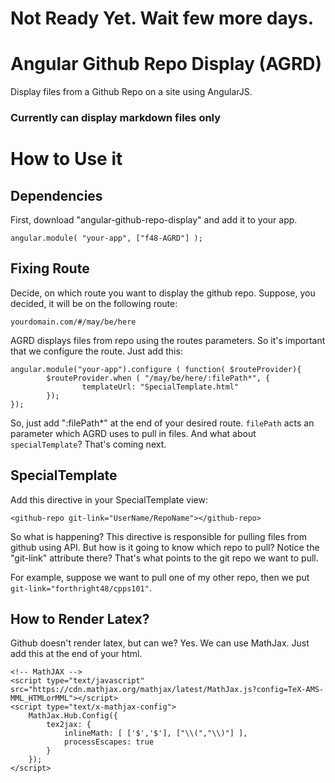 # Not Ready Yet. Wait few more days.

# Angular Github Repo Display (AGRD)

Display files from a Github Repo on a site using AngularJS.

### Currently can display markdown files only


# How to Use it

## Dependencies

First, download "angular-github-repo-display" and add it to your app.

    angular.module( "your-app", ["f48-AGRD"] );

## Fixing Route

Decide, on which route you want to display the github repo. Suppose, you decided, it will be on the following route:

    yourdomain.com/#/may/be/here

AGRD displays files from repo using the routes parameters. So it's important that we configure the route. Just add this:

    angular.module("your-app").configure ( function( $routeProvider){
            $routeProvider.when ( "/may/be/here/:filePath*", {
                    templateUrl: "SpecialTemplate.html"
            });
    });

So, just add ":filePath*" at the end of your desired route. `filePath` acts an parameter which AGRD uses to pull in files. And what about `specialTemplate`? That's coming next.

## SpecialTemplate

Add this directive in your SpecialTemplate view:

    <github-repo git-link="UserName/RepoName"></github-repo>

So what is happening? This directive is responsible for pulling files from github using API. But how is it going to know which repo to pull? Notice the "git-link" attribute there? That's what points to the git repo we want to pull.

For example, suppose we want to pull one of my other repo, then we put `git-link="forthright48/cpps101"`.

## How to Render Latex?

Github doesn't render latex, but can we? Yes. We can use MathJax. Just add this at the end of your html.

    <!-- MathJAX -->
    <script type="text/javascript" src="https://cdn.mathjax.org/mathjax/latest/MathJax.js?config=TeX-AMS-MML_HTMLorMML"></script>
    <script type="text/x-mathjax-config">
        MathJax.Hub.Config({
            tex2jax: {
                inlineMath: [ ['$','$'], ["\\(","\\)"] ],
                processEscapes: true
            }
        });
    </script>
